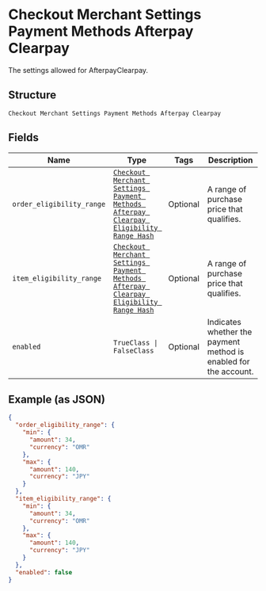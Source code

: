 
# Checkout Merchant Settings Payment Methods Afterpay Clearpay

The settings allowed for AfterpayClearpay.

## Structure

`Checkout Merchant Settings Payment Methods Afterpay Clearpay`

## Fields

| Name | Type | Tags | Description |
|  --- | --- | --- | --- |
| `order_eligibility_range` | [`Checkout Merchant Settings Payment Methods Afterpay Clearpay Eligibility Range Hash`](../../doc/models/checkout-merchant-settings-payment-methods-afterpay-clearpay-eligibility-range.md) | Optional | A range of purchase price that qualifies. |
| `item_eligibility_range` | [`Checkout Merchant Settings Payment Methods Afterpay Clearpay Eligibility Range Hash`](../../doc/models/checkout-merchant-settings-payment-methods-afterpay-clearpay-eligibility-range.md) | Optional | A range of purchase price that qualifies. |
| `enabled` | `TrueClass \| FalseClass` | Optional | Indicates whether the payment method is enabled for the account. |

## Example (as JSON)

```json
{
  "order_eligibility_range": {
    "min": {
      "amount": 34,
      "currency": "OMR"
    },
    "max": {
      "amount": 140,
      "currency": "JPY"
    }
  },
  "item_eligibility_range": {
    "min": {
      "amount": 34,
      "currency": "OMR"
    },
    "max": {
      "amount": 140,
      "currency": "JPY"
    }
  },
  "enabled": false
}
```

